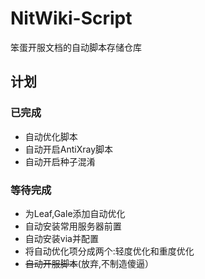 # NitWiki-Script

笨蛋开服文档的自动脚本存储仓库

## 计划

### 已完成

* 自动优化脚本
* 自动开启AntiXray脚本
* 自动开启种子混淆

### 等待完成

* 为Leaf,Gale添加自动优化
* 自动安装常用服务器前置
* 自动安装via并配置
* 将自动优化项分成两个:轻度优化和重度优化
* ~~自动开服脚本~~(放弃,不制造傻逼）
